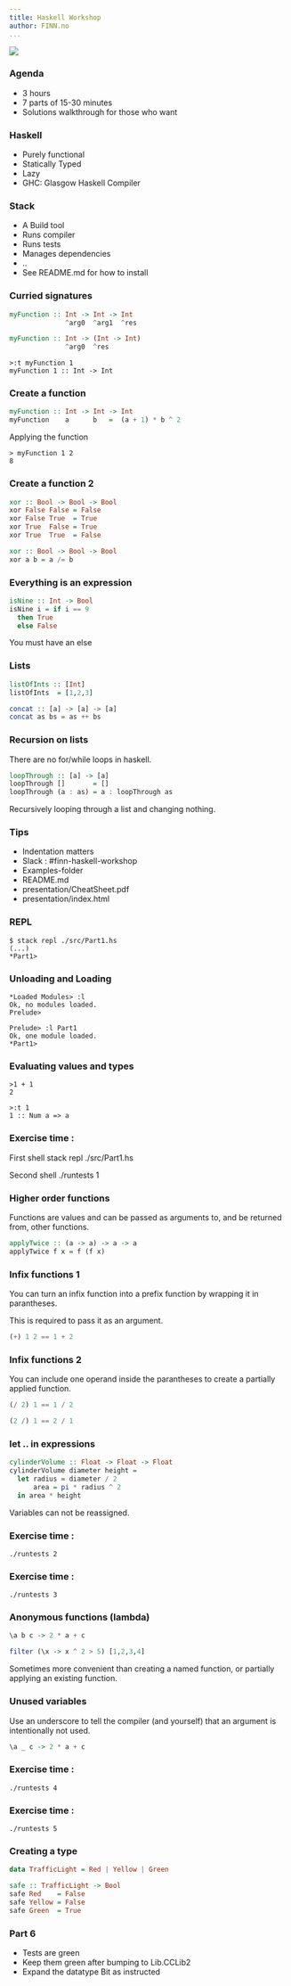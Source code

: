 ```yaml
---
title: Haskell Workshop
author: FINN.no
...
```



![](./images/haskell-workshop.png)


### Agenda

- 3 hours
- 7 parts of 15-30 minutes
- Solutions walkthrough for those who want


### Haskell

- Purely functional
- Statically Typed
- Lazy
- GHC: Glasgow Haskell Compiler


### Stack

- A Build tool
- Runs compiler
- Runs tests
- Manages dependencies
- ..
- See README.md for how to install


### Curried signatures

```haskell
myFunction :: Int -> Int -> Int
              ^arg0  ^arg1  ^res
```
```haskell
myFunction :: Int -> (Int -> Int)
              ^arg0  ^res
```

    >:t myFunction 1
    myFunction 1 :: Int -> Int



### Create a function

```haskell
myFunction :: Int -> Int -> Int
myFunction    a      b   =  (a + 1) * b ^ 2
```

Applying the function

    > myFunction 1 2
    8


### Create a function 2

```haskell
xor :: Bool -> Bool -> Bool
xor False False = False
xor False True  = True
xor True  False = True
xor True  True  = False
```

```haskell
xor :: Bool -> Bool -> Bool
xor a b = a /= b
```


### Everything is an expression

```haskell
isNine :: Int -> Bool
isNine i = if i == 9
  then True
  else False
```

You must have an else


### Lists

```haskell
listOfInts :: [Int]
listOfInts  = [1,2,3]

concat :: [a] -> [a] -> [a]
concat as bs = as ++ bs
```


### Recursion on lists

There are no for/while loops in haskell.

```haskell
loopThrough :: [a] -> [a]
loopThrough []       = []
loopThrough (a : as) = a : loopThrough as
```

Recursively looping through a list and changing nothing.


### Tips

- Indentation matters
- Slack : #finn-haskell-workshop
- Examples-folder
- README.md
- presentation/CheatSheet.pdf
- presentation/index.html


### REPL

    $ stack repl ./src/Part1.hs
    (...)
    *Part1>


### Unloading and Loading

    *Loaded Modules> :l
    Ok, no modules loaded.
    Prelude>

    Prelude> :l Part1
    Ok, one module loaded.
    *Part1>


### Evaluating values and types

    >1 + 1
    2

    >:t 1
    1 :: Num a => a


### Exercise time :

First shell
    stack repl ./src/Part1.hs

Second shell
    ./runtests 1


### Higher order functions

Functions are values and can be passed as arguments to, and be returned from, other functions.

```haskell
applyTwice :: (a -> a) -> a -> a
applyTwice f x = f (f x)
```


### Infix functions 1
You can turn an infix function into a prefix function by wrapping it in parantheses.

This is required to pass it as an argument.

```haskell
(+) 1 2 == 1 + 2
```


### Infix functions 2
You can include one operand inside the parantheses to create a partially applied function.
```haskell
(/ 2) 1 == 1 / 2

(2 /) 1 == 2 / 1
```

### let .. in expressions

```haskell
cylinderVolume :: Float -> Float -> Float
cylinderVolume diameter height =
  let radius = diameter / 2
      area = pi * radius ^ 2
  in area * height
```

Variables can not be reassigned.


### Exercise time :

    ./runtests 2


### Exercise time :

    ./runtests 3


### Anonymous functions (lambda)

```haskell
\a b c -> 2 * a + c
```

```haskell
filter (\x -> x ^ 2 > 5) [1,2,3,4]
```

Sometimes more convenient than creating a named function, or partially applying an existing function.


### Unused variables

Use an underscore to tell the compiler (and yourself) that an argument is intentionally not used.

```haskell
\a _ c -> 2 * a + c
```


### Exercise time :

    ./runtests 4


### Exercise time :

    ./runtests 5


### Creating a type

```haskell
data TrafficLight = Red | Yellow | Green

safe :: TrafficLight -> Bool
safe Red    = False
safe Yellow = False
safe Green  = True
```


### Part 6

- Tests are green
- Keep them green after bumping to Lib.CCLib2
- Expand the datatype Bit as instructed